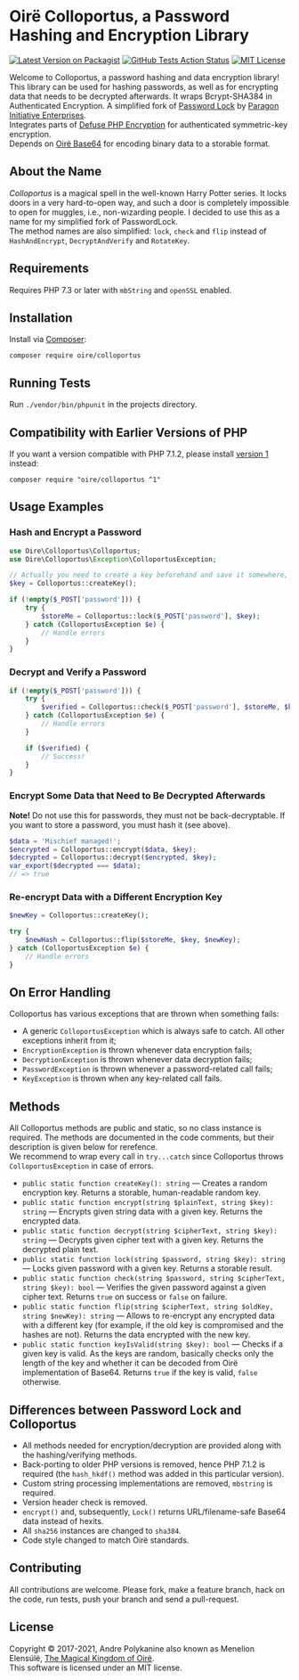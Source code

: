 # Oirë Colloportus, a Password Hashing and Encryption Library

[![Latest Version on Packagist](https://img.shields.io/packagist/v/Oire/Colloportus.svg?style=flat-square)](https://packagist.org/packages/Oire/Colloportus)
[![GitHub Tests Action Status](https://img.shields.io/github/workflow/status/Oire/Colloportus/run-tests?label=tests)](https://github.com/Oire/Colloportus/actions?query=workflow%3Arun-tests+branch%3Amaster)
[![MIT License](https://img.shields.io/badge/license-MIT-blue.svg)](https://github.com/Oire/Colloportus/blob/master/LICENSE)

Welcome to Colloportus, a password hashing and data encryption library!  
This library can be used for hashing passwords, as well as for encrypting data that needs to be decrypted afterwards. It wraps Bcrypt-SHA384 in Authenticated Encryption. A simplified fork of [Password Lock](https://github.com/paragonie/password_lock) by [Paragon Initiative Enterprises](https://paragonie.com).  
Integrates parts of [Defuse PHP Encryption](https://github.com/defuse/php-encryption) for authenticated symmetric-key encryption.  
Depends on [Oirë Base64](https://github.com/Oire/base64) for encoding binary data to a storable format.

## About the Name

*Colloportus* is a magical spell in the well-known Harry Potter series. It locks doors in a very hard-to-open way, and such a door is completely impossible to open for muggles, i.e., non-wizarding people. I decided to use this as a name for my simplified fork of PasswordLock.  
The method names are also simplified: `lock`, `check` and `flip` instead of `HashAndEncrypt`, `DecryptAndVerify` and `RotateKey`.

## Requirements

Requires PHP 7.3 or later with `mbString` and `openSSL` enabled.

## Installation

Install via [Composer](https://getcomposer.org/):

```
composer require oire/colloportus
```

## Running Tests

Run `./vendor/bin/phpunit` in the projects directory.

## Compatibility with Earlier Versions of PHP
If you want a version compatible with PHP 7.1.2, please install [version 1](https://github.com/Oire/Colloportus/tree/v1) instead:

```shell
composer require "oire/colloportus ^1"
```

## Usage Examples

### Hash and Encrypt a Password

```php
use Oire\Colloportus\Colloportus;
use Oire\Colloportus\Exception\ColloportusException;

// Actually you need to create a key beforehand and save it somewhere, for example, in a .env file
$key = Colloportus::createKey();

if (!empty($_POST['password'])) {
    try {
        $storeMe = Colloportus::lock($_POST['password'], $key);
    } catch (ColloportusException $e) {
        // Handle errors
    }
}
```

### Decrypt and Verify a Password

```php
if (!empty($_POST['password'])) {
    try {
        $verified = Colloportus::check($_POST['password'], $storeMe, $key);
    } catch (ColloportusException $e) {
        // Handle errors
    }

    if ($verified) {
        // Success!
	}
}
```

### Encrypt Some Data that Need to Be Decrypted Afterwards
**Note!** Do not use this for passwords, they must not be back-decryptable. If you want to store a password, you must hash it (see above).

```php
$data = 'Mischief managed!';
$encrypted = Colloportus::encrypt($data, $key);
$decrypted = Colloportus::decrypt($encrypted, $key);
var_export($decrypted === $data);
// => true
```

### Re-encrypt Data with a Different Encryption Key

```php
$newKey = Colloportus::createKey();

try {
    $newHash = Colloportus::flip($storeMe, $key, $newKey);
} catch (ColloportusException $e) {
    // Handle errors
}
```

## On Error Handling
Colloportus has various exceptions that are thrown when something fails:
* A generic `ColloportusException` which is always safe to catch. All other exceptions inherit from it;
* `EncryptionException` is thrown whenever data encryption fails;
* `DecryptionException` is thrown whenever data decryption fails;
* `PasswordException` is thrown whenever a password-related call fails;
* `KeyException` is thrown when any key-related call fails.

## Methods

All Colloportus methods are public and static, so no class instance is required. The methods are documented in the code comments, but their description is given below for rerefence.  
We recommend to wrap every call in `try...catch` since Colloportus throws `ColloportusException` in case of errors.

* `public static function createKey(): string` — Creates a random encryption key. Returns a storable, human-readable random key.
* `public static function encrypt(string $plainText, string $key): string` — Encrypts given string data with a given key. Returns the encrypted data.
* `public static function decrypt(string $cipherText, string $key): string` — Decrypts given cipher text with a given key. Returns the decrypted plain text.
* `public static function lock(string $password, string $key): string` — Locks given password with a given key. Returns a storable result.
* `public static function check(string $password, string $cipherText, string $key): bool` — Verifies the given password against a given cipher text. Returns `true` on success or `false` on failure.
* `public static function flip(string $cipherText, string $oldKey, string $newKey): string` — Allows to re-encrypt any encrypted data with a different key (for example, if the old key is compromised and the hashes are not). Returns the data encrypted with the new key.
* `public static function keyIsValid(string $key): bool` — Checks if a given key is valid. As the keys are random, basically checks only the length of the key and whether it can be decoded from Oirë implementation of Base64. Returns `true` if the key is valid, `false` otherwise.

## Differences between Password Lock and Colloportus

* All methods needed for encryption/decryption are provided along with the hashing/verifying methods.
* Back-porting to older PHP versions is removed, hence PHP 7.1.2 is required (the `hash_hkdf()` method was added in this particular version).
* Custom string processing implementations are removed, `mbstring` is required.
* Version header check is removed.
* `encrypt()` and, subsequently, `Lock()` returns URL/filename-safe Base64 data instead of hexits.
* All `sha256` instances are changed to `sha384`.
* Code style changed to match Oirë standards.

## Contributing

All contributions are welcome. Please fork, make a feature branch, hack on the code, run tests, push your branch and send a pull-request.

## License

Copyright © 2017-2021, Andre Polykanine also known as Menelion Elensúlë, [The Magical Kingdom of Oirë](https://github.com/Oire/).  
This software is licensed under an MIT license.